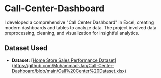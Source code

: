 # Call-Center-Dashboard
I developed a comprehensive "Call Center Dashboard" in Excel, creating modern dashboards and tables to analyze data. The project involved data preprocessing, cleaning, and visualization for insightful analytics.
## Dataset Used
- **Dataset:** [[Home Store Sales Performance Dataset](https://github.com/Muhammad-Jan/Sales-Complete-Project/blob/main/Home%20Store%20Sales%20Performance.xlsx)](https://github.com/Muhammad-Jan/Call-Center-Dashboard/blob/main/Call%20Center%20Dataset.xlsx)
